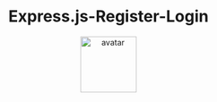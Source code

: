 <div align ="center">
  
#  Express.js-Register-Login
  <img src="https://blog.knoldus.com/wp-content/uploads/2021/12/exprss.jpg" height="100" alt="avatar" />
</div>
